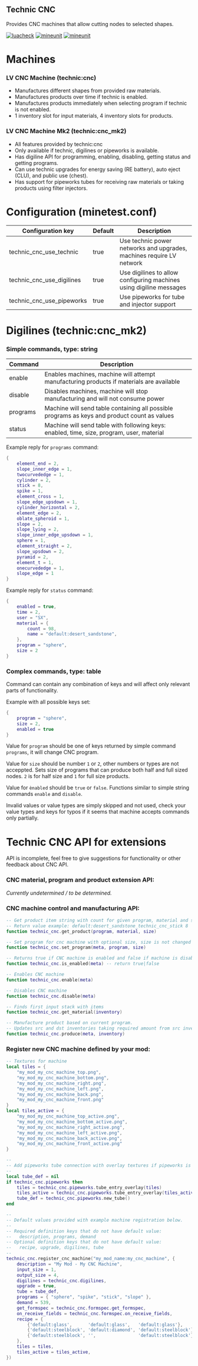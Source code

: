 Technic CNC
-----------------

Provides CNC machines that allow cutting nodes to selected shapes.

[![luacheck](https://github.com/mt-mods/technic/actions/workflows/luacheck.yml/badge.svg)](https://github.com/mt-mods/technic/actions/workflows/luacheck.yml?query=branch%3Amaster)
[![mineunit](https://github.com/mt-mods/technic/actions/workflows/mineunit.yml/badge.svg)](https://github.com/mt-mods/technic/actions/workflows/mineunit.yml?query=branch%3Amaster)
[![mineunit](https://byob.yarr.is/mt-mods/technic/coverage-cnc)](https://github.com/mt-mods/technic/actions/workflows/mineunit.yml?query=branch%3Amaster+is%3Asuccess)

# Machines

### LV CNC Machine (technic:cnc)

* Manufactures different shapes from provided raw materials.
* Manufactures products over time if technic is enabled.
* Manufactures products immediately when selecting program if technic is not enabled.
* 1 inventory slot for input materials, 4 inventory slots for products.

### LV CNC Machine Mk2 (technic:cnc_mk2)

* All features provided by technic:cnc
* Only available if technic, digilines or pipeworks is available.
* Has digiline API for programming, enabling, disabling, getting status and getting programs.
* Can use technic upgrades for energy saving (RE battery), auto eject (CLU), and public use (chest).
* Has support for pipeworks tubes for receiving raw materials or taking products using filter injectors.

# Configuration (minetest.conf)

| Configuration key           | Default     | Description
|-----------------------------|-------------|--------------------------------------------------------------------------|
| technic_cnc_use_technic     | true        | Use technic power networks and upgrades, machines require LV network     |
| technic_cnc_use_digilines   | true        | Use digilines to allow configuring machines using digiline messages      |
| technic_cnc_use_pipeworks   | true        | Use pipeworks for tube and injector support                              |

# Digilines (technic:cnc_mk2)

### Simple commands, type: string

| Command           | Description
|-------------------|--------------------------------------------------------------------------------------------------|
| enable            | Enables machines, machine will attempt manufacturing products if materials are available         |
| disable           | Disables machines, machine will stop manufacturing and will not consume power                    |
| programs          | Machine will send table containing all possible programs as keys and product count as values     |
| status            | Machine will send table with following keys: enabled, time, size, program, user, material        |

Example reply for `programs` command:
```lua
{
	element_end = 2,
	slope_inner_edge = 1,
	twocurvededge = 1,
	cylinder = 2,
	stick = 8,
	spike = 1,
	element_cross = 1,
	slope_edge_upsdown = 1,
	cylinder_horizontal = 2,
	element_edge = 2,
	oblate_spheroid = 1,
	slope = 2,
	slope_lying = 2,
	slope_inner_edge_upsdown = 1,
	sphere = 1,
	element_straight = 2,
	slope_upsdown = 2,
	pyramid = 2,
	element_t = 1,
	onecurvededge = 1,
	slope_edge = 1
}
```

Example reply for `status` command:
```lua
{
	enabled = true,
	time = 2,
	user = "SX",
	material = {
		count = 98,
		name = "default:desert_sandstone",
	},
	program = "sphere",
	size = 2
}
```

### Complex commands, type: table

Command can contain any combination of keys and will affect only relevant parts of functionality.

Example with all possible keys set:

```lua
{
	program = "sphere",
	size = 2,
	enabled = true
}
```

Value for `program` should be one of keys returned by simple command `programs`, it will change CNC program.

Value for `size` should be number `1` or `2`, other numbers or types are not acceppted. Sets size of programs that can
produce both half and full sized nodes. `2` is for half size and `1` for full size products.

Value for `ènabled` should be `true` or `false`. Functions similar to simple string commands `enable` and `disable`.

Invalid values or value types are simply skipped and not used, check your value types
and keys for typos if it seems that machine accepts commands only partially.

# Technic CNC API for extensions

API is incomplete, feel free to give suggestions for functionality or other feedback about CNC API.

### CNC material, program and product extension API:

*Currently undetermined / to be determined.*

### CNC machine control and manufacturing API:
```lua
-- Get product item string with count for given program, material and size
-- Return value example: default:desert_sandstone_technic_cnc_stick 8
function technic_cnc.get_product(program, material, size)

-- Set program for cnc machine with optional size, size is not changed if size is nil
function technic_cnc.set_program(meta, program, size)

-- Returns true if CNC machine is enabled and false if machine is disabled
function technic_cnc.is_enabled(meta) -- return true|false

-- Enables CNC machine
function technic_cnc.enable(meta)

-- Disables CNC machine
function technic_cnc.disable(meta)

-- Finds first input stack with items
function technic_cnc.get_material(inventory)

-- Manufacture product based on current program.
-- Updates src and dst inventories taking required amount from src inventory and placing products into dst inventory
function technic_cnc.produce(meta, inventory)
```

### Register new CNC machine defined by your mod:
```lua
-- Textures for machine
local tiles = {
	"my_mod_my_cnc_machine_top.png",
	"my_mod_my_cnc_machine_bottom.png",
	"my_mod_my_cnc_machine_right.png",
	"my_mod_my_cnc_machine_left.png",
	"my_mod_my_cnc_machine_back.png",
	"my_mod_my_cnc_machine_front.png"
}
local tiles_active = {
	"my_mod_my_cnc_machine_top_active.png",
	"my_mod_my_cnc_machine_bottom_active.png",
	"my_mod_my_cnc_machine_right_active.png",
	"my_mod_my_cnc_machine_left_active.png",
	"my_mod_my_cnc_machine_back_active.png",
	"my_mod_my_cnc_machine_front_active.png"
}

--
-- Add pipeworks tube connection with overlay textures if pipeworks is available for CNC machines
--
local tube_def = nil
if technic_cnc.pipeworks then
	tiles = technic_cnc.pipeworks.tube_entry_overlay(tiles)
	tiles_active = technic_cnc.pipeworks.tube_entry_overlay(tiles_active)
	tube_def = technic_cnc.pipeworks.new_tube()
end

--
-- Default values provided with example machine registration below.
--
-- Required definition keys that do not have default value:
--   description, programs, demand
-- Optional definition keys that do not have default value:
--   recipe, upgrade, digilines, tube
--
technic_cnc.register_cnc_machine("my_mod_name:my_cnc_machine", {
	description = "My Mod - My CNC Machine",
	input_size = 1,
	output_size = 4,
	digilines = technic_cnc.digilines,
	upgrade = true,
	tube = tube_def,
	programs = { "sphere", "spike", "stick", "slope" },
	demand = 539,
	get_formspec = technic_cnc.formspec.get_formspec,
	on_receive_fields = technic_cnc.formspec.on_receive_fields,
	recipe = {
		{'default:glass',      'default:glass',   'default:glass'},
		{'default:steelblock', 'default:diamond', 'default:steelblock'},
		{'default:steelblock', '',                'default:steelblock'},
	},
	tiles = tiles,
	tiles_active = tiles_active,
})
```
